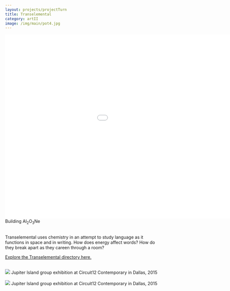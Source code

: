 ```yaml
---
layout: projects/projectTurn
title: Transelemental
category: artII
image: /img/main/pot4.jpg
---
```

<iframe src="//player.vimeo.com/video/94027010
?title=0&amp;byline=0&amp;portrait=0" width="1200" height="600" frameborder="0"> </iframe>
Building Al<sub>2</sub>O<sub>3</sub>Ne
<br><br>

<p>Transelemental uses chemistry in an attempt to study language as it functions in space and in writing. How does energy affect words? How do they break apart as they careen through a room?</p>

<a href = "http://transelemental.com" target="_blank">Explore the Transelemental directory here.</a>
<br><br>

<img src="../../img/transelemental/show1.jpg">
Jupiter Island group exhibition at Circuit12 Contemporary in Dallas, 2015
<br><br>
<img src="../../img/transelemental/show2.jpg">
Jupiter Island group exhibition at Circuit12 Contemporary in Dallas, 2015
